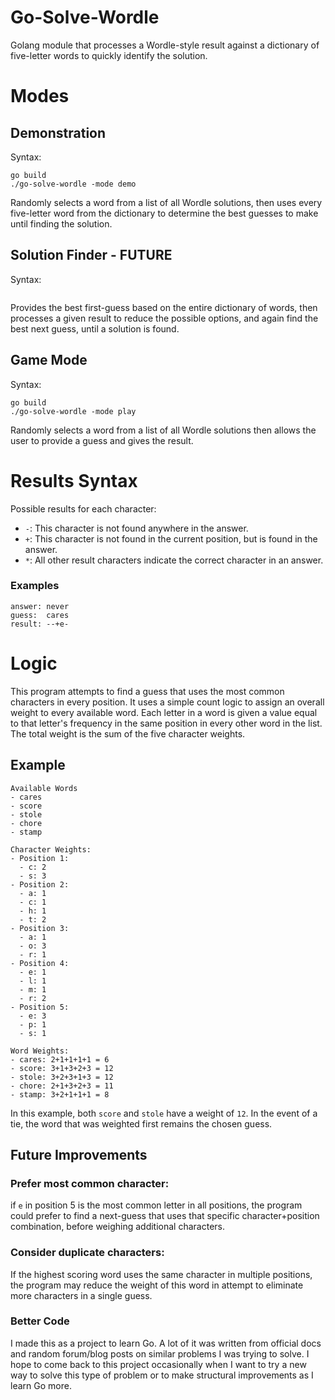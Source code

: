 # Go-Solve-Wordle

Golang module that processes a Wordle-style result against a dictionary of
five-letter words to quickly identify the solution.

# Modes

## Demonstration

Syntax:

```
go build
./go-solve-wordle -mode demo
```

Randomly selects a word from a list of all Wordle solutions, then uses every
five-letter word from the dictionary to determine the best guesses to make until
finding the solution.

## Solution Finder - FUTURE

Syntax:

```

```

Provides the best first-guess based on the entire dictionary of words, then
processes a given result to reduce the possible options, and again find the best
next guess, until a solution is found.

## Game Mode

Syntax:

```
go build
./go-solve-wordle -mode play
```

Randomly selects a word from a list of all Wordle solutions then allows the user
to provide a guess and gives the result.

# Results Syntax

Possible results for each character:

- `-`: This character is not found anywhere in the answer.
- `+`: This character is not found in the current position, but is found in the
       answer.
- `*`: All other result characters indicate the correct character in an answer.

### Examples

```
answer: never
guess:  cares
result: --+e-
```

# Logic

This program attempts to find a guess that uses the most common characters in
every position. It uses a simple count logic to assign an overall weight to every
available word. Each letter in a word is given a value equal to that letter's
frequency in the same position in every other word in the list. The total weight
is the sum of the five character weights.

## Example

```
Available Words
- cares
- score
- stole
- chore
- stamp

Character Weights:
- Position 1:
  - c: 2
  - s: 3
- Position 2:
  - a: 1
  - c: 1
  - h: 1
  - t: 2
- Position 3:
  - a: 1
  - o: 3
  - r: 1
- Position 4:
  - e: 1
  - l: 1
  - m: 1
  - r: 2
- Position 5:
  - e: 3
  - p: 1
  - s: 1

Word Weights:
- cares: 2+1+1+1+1 = 6
- score: 3+1+3+2+3 = 12
- stole: 3+2+3+1+3 = 12
- chore: 2+1+3+2+3 = 11
- stamp: 3+2+1+1+1 = 8
```

In this example, both `score` and `stole` have a weight of `12`. In the event
of a tie, the word that was weighted first remains the chosen guess.

## Future Improvements

### Prefer most common character:

if `e` in position 5 is the most common letter in all positions, the program
could prefer to find a next-guess that uses that specific character+position
combination, before weighing additional characters.

### Consider duplicate characters:

If the highest scoring word uses the same character in multiple positions, the
program may reduce the weight of this word in attempt to eliminate more
characters in a single guess.

### Better Code

I made this as a project to learn Go. A lot of it was written from official docs
and random forum/blog posts on similar problems I was trying to solve. I hope to
come back to this project occasionally when I want to try a new way to solve
this type of problem or to make structural improvements as I learn Go more.
